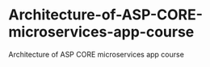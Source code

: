 # Architecture-of-ASP-CORE-microservices-app-course
Architecture of ASP CORE microservices app course
